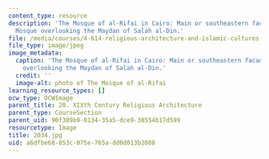 ```yaml
---
content_type: resource
description: 'The Mosque of al-Rifai in Cairo: Main or southeastern facade of the
  Mosque overlooking the Maydan of Salah al-Din.'
file: /media/courses/4-614-religious-architecture-and-islamic-cultures-fall-2002/a6dfbe68853c075e765add0d013b2088_2034.jpg
file_type: image/jpeg
image_metadata:
  caption: 'The Mosque of al-Rifai in Cairo: Main or southeastern facade of the Mosque
    overlooking the Maydan of Salah al-Din.'
  credit: ''
  image-alt: photo of The Mosque of al-Rifai
learning_resource_types: []
ocw_type: OCWImage
parent_title: 20. XIXth Century Religious Architecture
parent_type: CourseSection
parent_uid: 90f389b9-0134-35a5-dce9-38554b17d599
resourcetype: Image
title: 2034.jpg
uid: a6dfbe68-853c-075e-765a-dd0d013b2088
---
```

